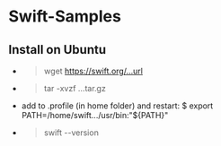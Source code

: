 # Swift-Samples

## Install on Ubuntu

- > wget https://swift.org/...url
- > tar -xvzf ...tar.gz
- add to .profile (in home folder) and restart: $ export PATH=/home/swift.../usr/bin:"${PATH}"
- > swift --version
